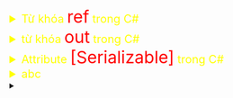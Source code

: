 <details>
<summary style="color:yellow; font-size: 20px">Từ khóa <span style ="color: red; font-size: 30px">ref</span> trong C#</summary>
 <h3 style="color:red">1.Dưới đây là một số trường hợp phổ biến áp dụng từ khóa `ref` trong C#:</h3>

<h3 style="color:pink">1.1 Thay đổi giá trị của biến truyền vào:</h3> 
Khi bạn muốn thay đổi giá trị của biến truyền vào trong một phương thức và muốn thay đổi được phản ánh ngay cả bên ngoài phương thức, bạn có thể sử dụng từ khóa ```ref```. Bằng cách truyền biến qua tham số ``ref``, phương thức có thể thay đổi giá trị của biến đó và sự thay đổi này sẽ được phản ánh trực tiếp trong phạm vi gọi phương thức.
<br></br>

 <h3 style="color : pink">1.2 Truyền tham chiếu cho một biến chưa được khởi tạo:</h3>
 Khi bạn muốn truyền tham chiếu cho một biến chưa được khởi tạo và muốn phương thức có thể khởi tạo và thay đổi giá trị của biến đó, bạn có thể sử dụng từ khóa ``ref``. Điều này cho phép phương thức khởi tạo biến và gán giá trị cho nó, và sự thay đổi này sẽ được phản ánh trực tiếp bên ngoài phương thức.
<br></br>

 <h3 style = "color : pink">1.3 Truyền tham số tham chiếu cho hiệu suất: </h3>
 Trong một số trường hợp, việc sử dụng từ khóa ``ref`` có thể cải thiện hiệu suất của chương trình. Thay vì truyền giá trị của một đối tượng lớn qua tham số, bạn có thể truyền tham chiếu đến đối tượng đó bằng từ khóa ``ref``. Điều này giúp tránh việc sao chép dữ liệu lớn và tiết kiệm tài nguyên.
<br></br>


<h3 style = "color : yellow">Lưu ý: </h3>
 Khi sử dụng từ khóa ``ref``, biến truyền vào phải được khởi tạo trước khi truyền vào phương thức. Đồng thời, cả phương thức và nơi gọi phương thức cần truyền cùng một biến để đảm bảo tính nhất quán giữa hai phạm vi.
<br></br>


<h3 style ="color :red">2.Dưới đây là ví dụ về từng trường hợp sử dụng từ khóa ``ref`` trong C#: </h3>

<h3 style = "color : pink">2.1 Thay đổi giá trị của biến truyền vào: </h3>

```
public void ChangeValue(ref int number)
{
    number = 10;
}

int num = 5;
ChangeValue(ref num);
Console.WriteLine(num); // Kết quả: 10
```

Trong ví dụ này, giá trị của biến `num` được thay đổi trong phương thức `ChangeValue` thông qua việc sử dụng từ khóa ```ref```. Kết quả được in ra là `10` vì giá trị của biến đã được thay đổi bên trong phương thức
<br>

<h3 style = "color : pink">2.2 Truyền tham chiếu cho một biến chưa được khởi tạo: </h3>

```
public void InitializeValue(ref int number)
{
    number = 10;
}

int value;
InitializeValue(ref value);
Console.WriteLine(value); // Kết quả: 10
```

Trong ví dụ này, biến `value` chưa được khởi tạo trước khi truyền vào phương thức `InitializeValue` bằng từ khóa ```ref```. Bên trong phương thức, giá trị của biến được khởi tạo là `10`. Sau khi phương thức được gọi, biến `value` bên ngoài cũng sẽ có giá trị là `10`.
<br>

<h3 style ="color:pink">2.3 Truyền tham số tham chiếu cho hiệu suất:</h3>

```
public void ProcessLargeObject(ref LargeObject obj)
{
    // Thực hiện xử lý trên đối tượng lớn
}

LargeObject largeObj = new LargeObject();
ProcessLargeObject(ref largeObj);
```

Trong ví dụ này, đối tượng `largeObj` được truyền vào phương thức `ProcessLargeObject` bằng từ khóa `ref`. Việc này giúp tránh việc sao chép đối tượng lớn và tiết kiệm tài nguyên bộ nhớ. Phương thức có thể thực hiện các xử lý trên đối tượng `largeObj` mà không cần sao chép nó.
<br>

</details>


<details>
<summary style="color:yellow; font-size : 20px">từ khóa <span style ="color : red; font-size: 30px">out</span> trong C#</summary>

<h3 style="color:red">3.Dưới đây là một vài trường hợp phổ biến áp dụng từ khóa `out` trong C#::</h3>

<h3 style="color:pink">3.1 Trả về nhiều giá trị từ một phương thức:</h3> 
Bạn có thể sử dụng từ khóa out để trả về nhiều giá trị từ một phương thức. Thay vì chỉ trả về một giá trị duy nhất, bạn có thể truyền các tham số đầu ra qua tham biến out để phương thức có thể cập nhật giá trị của chúng.

```
public void CalculateSumAndProduct(int a, int b, out int sum, out int product)
{
    sum = a + b;
    product = a * b;
}

int num1 = 5;
int num2 = 7;
int resultSum;
int resultProduct;

CalculateSumAndProduct(num1, num2, out resultSum, out resultProduct);

Console.WriteLine($"Tổng: {num1} + {num2} = {resultSum}");
Console.WriteLine($"Tích: {num1} * {num2} = {resultProduct}");
```

<h3 style ="color:pink">3.2 Xử lý lỗi và trạng thái</h3>
 Trong một số trường hợp, bạn muốn kiểm tra và xử lý lỗi hoặc trạng thái bên trong một phương thức. Bằng cách sử dụng từ khóa out, phương thức có thể truyền các biến đại diện cho lỗi hoặc trạng thái qua tham số out, và sau đó bạn có thể kiểm tra giá trị của chúng và thực hiện các xử lý tương ứng.

 ```
 public bool TryParseInt(string input, out int result)
{
    if (int.TryParse(input, out int parsedValue))
    {
        result = parsedValue;
        return true;
    }
    else
    {
        result = 0;
        return false;
    }
}

string userInput = "123";
int parsedInt;

if (TryParseInt(userInput, out parsedInt))
{
    Console.WriteLine($"Giá trị đã được phân tích: {parsedInt}");
}
else
{
    Console.WriteLine("Đầu vào không hợp lệ. Không thể phân tích thành số nguyên.");
}
```

<h3 style ="color:pink">3.3 Truyền tham số tham chiếu </h3>
Khi bạn muốn truyền tham số vào một phương thức và muốn phương thức có thể thay đổi giá trị của tham số đó, bạn có thể sử dụng từ khóa out. Điều này cho phép phương thức có thể cập nhật giá trị của biến được truyền vào và thay đổi nó trực tiếp trong phạm vi của phương thức.

```
public void Increment(ref int number)
{
    number++;
}

int value = 5;
Increment(ref value);
Console.WriteLine($"Giá trị sau khi tăng: {value}");

```

<h3 style= "color :yellow">Lưu ý : </h3>Tuy nhiên, cần lưu ý rằng khi sử dụng từ khóa out, các biến cần được khởi tạo trước khi truyền vào phương thức và không cần khởi tạo giá trị ban đầu. Đồng thời, phương thức cần gán giá trị cho các biến out trước khi kết thúc.


</details>

<details><summary style="color:yellow; font-size: 20px">Attribute <span style = "color: red; font-size : 30px">[Serializable]</span> trong C#</summary>


1. Attribute [Serializable] trong C# được sử dụng để đánh dấu một lớp, cho biết rằng các đối tượng của lớp này có thể được serialized (chuyển đổi thành dạng byte để lưu trữ hoặc truyền tải). Khi một lớp được đánh dấu bằng [Serializable], nó cho phép các đối tượng của lớp có khả năng được lưu trữ và khôi phục lại dữ liệu của chúng.
2. Khi một đối tượng được serialized, nó sẽ được chuyển đổi thành một dạng dữ liệu nhị phân (byte) có thể được ghi vào file, truyền qua mạng hoặc lưu trữ trong cơ sở dữ liệu. Đối tượng serialized có thể được khôi phục lại từ dạng byte thành đối tượng ban đầu thông qua quá trình gọi là deserialization.
3. Việc sử dụng attribute [Serializable] có ý nghĩa quan trọng trong việc xử lý dữ liệu, đặc biệt là khi cần lưu trữ hoặc truyền tải các đối tượng qua các ứng dụng hoặc hệ thống khác nhau. Nó cho phép các đối tượng được chuyển đổi thành dạng dữ liệu có thể được truyền và lưu trữ dễ dàng, mà không cần quan tâm đến cấu trúc chi tiết của đối tượng.

```
using System;
using System.IO;
using System.Runtime.Serialization.Formatters.Binary;

[Serializable]
public class Person
{
    public string Name { get; set; }
    public int Age { get; set; }
}

public class Program
{
    public static void Main()
    {
        // Tạo một đối tượng Person
        Person person = new Person { Name = "John", Age = 30 };

        // Serialize đối tượng thành một mảng byte
        byte[] serializedData = SerializeObject(person);

        // Deserialize dữ liệu byte thành đối tượng
        Person deserializedPerson = DeserializeObject<Person>(serializedData);

        // In thông tin của đối tượng đã deserialize
        Console.WriteLine("Name: " + deserializedPerson.Name);
        Console.WriteLine("Age: " + deserializedPerson.Age);
    }

    public static byte[] SerializeObject<T>(T obj)
    {
        using (MemoryStream stream = new MemoryStream())
        {
            BinaryFormatter formatter = new BinaryFormatter();
            formatter.Serialize(stream, obj);
            return stream.ToArray();
        }
    }

    public static T DeserializeObject<T>(byte[] data)
    {
        using (MemoryStream stream = new MemoryStream(data))
        {
            BinaryFormatter formatter = new BinaryFormatter();
            return (T)formatter.Deserialize(stream);
        }
    }
}

```
Trong ví dụ trên, lớp Person được đánh dấu bằng [Serializable], cho phép đối tượng của lớp này được serialized và deserialized. Đối tượng person được tạo ra, sau đó được serialized thành một mảng byte bằng cách sử dụng phương thức SerializeObject. Sau đó, mảng byte được deserialized thành một đối tượng mới bằng cách sử dụng phương thức DeserializeObject. Cuối cùng, thông tin của đối tượng đã được deserialized được in ra màn hình.

</details>


<details>
<summary style = "color :yellow; font-size:20px">abc</summary>


</details>

<details>
<summary></summary>

</details>
